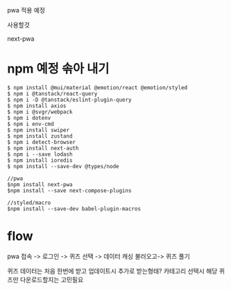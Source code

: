 pwa 적용 예정

사용할것

next-pwa

# npm 예정 솎아 내기

```
$ npm install @mui/material @emotion/react @emotion/styled
$ npm i @tanstack/react-query
$ npm i -D @tanstack/eslint-plugin-query
$ npm install axios
$ npm i @svgr/webpack
$ npm i dotenv
$ npm i env-cmd
$ npm install swiper
$ npm install zustand
$ npm i detect-browser
$ npm install next-auth
$ npm i --save lodash
$ npm install ioredis
$ npm install --save-dev @types/node

//pwa
$npm install next-pwa
$npm install --save next-compose-plugins

//styled/macro
$npm install --save-dev babel-plugin-macros
```

# flow

pwa
접속 -> 로그인 -> 퀴즈 선택 -> 데이터 캐싱 불러오고-> 퀴즈 풀기

퀴즈 데이터는 처음 한번에 받고 업데이트시 추가로 받는형태? 카테고리 선택시 해당 퀴즈만 다운로드할지는 고민필요
